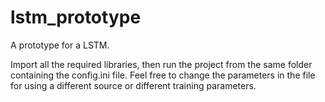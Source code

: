 # lstm_prototype
A prototype for a LSTM.

Import all the required libraries, then run the project from the same folder containing the config.ini file.
Feel free to change the parameters in the file for using a different source or different training parameters.
